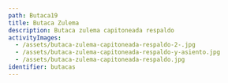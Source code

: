 ```yaml
---
path: Butaca19
title: Butaca Zulema
description: Butaca zulema capitoneada respaldo
activityImages:
  - /assets/butaca-zulema-capitoneada-respaldo-2-.jpg
  - /assets/butaca-zulema-capitoneada-respaldo-y-asiento.jpg
  - /assets/butaca-zulema-capitoneada-respaldo.jpg
identifier: butacas
---
```


